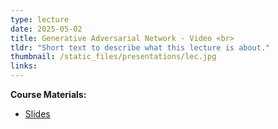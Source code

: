 ```yaml
---
type: lecture
date: 2025-05-02
title: Generative Adversarial Network - Video <br>
tldr: "Short text to describe what this lecture is about."
thumbnail: /static_files/presentations/lec.jpg
links: 
---
```

**Course Materials:**
- [Slides](https://ml-graph.github.io/winter-2025/static_files/presentations/slides/GAN.pdf)
